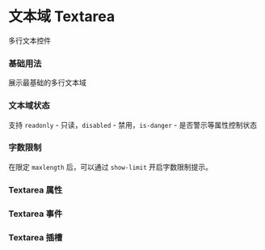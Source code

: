 <script setup lang="ts">
  import props from "../example/textarea/props.ts";
  import events from "../example/textarea/events.ts";
  import slots from "../example/input/slots.ts";
</script>

# 文本域 Textarea

多行文本控件

### 基础用法

展示最基础的多行文本域
<demo-block src="example/textarea/basic" stack-blitz-name="textarea-basic"></demo-block>

### 文本域状态

支持 `readonly` - 只读，`disabled` - 禁用，`is-danger` - 是否警示等属性控制状态
<demo-block src="example/textarea/status" stack-blitz-name="textarea-status"></demo-block>

### 字数限制

在限定 `maxlength` 后，可以通过 `show-limit` 开启字数限制提示。
<demo-block src="example/textarea/limit" stack-blitz-name="textarea-limit"></demo-block>

### Textarea 属性

<table-block type="props" :data="props"></table-block>

### Textarea 事件

<table-block type="events" :data="events"></table-block>

### Textarea 插槽

<table-block type="slots" :data="slots"></table-block>